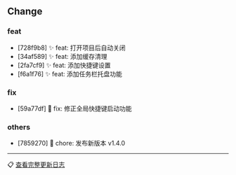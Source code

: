 ## Change

### feat
- [728f9b8] ✨ feat: 打开项目后自动关闭
- [34af589] ✨ feat: 添加缓存清理
- [2fa7cf9] ✨ feat: 添加快捷键设置
- [f6a1f76] ✨ feat: 添加任务栏托盘功能

### fix
- [59a77df] 🐛 fix: 修正全局快捷键启动功能

### others
- [7859270] 🐳 chore: 发布新版本 v1.4.0

---
📋 [查看完整更新日志](https://github.com/caolib/my-tools/compare/v1.3.1...v1.4.0)

